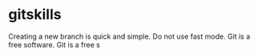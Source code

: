 # gitskills
Creating a new branch is quick and simple.
Do not use fast mode.
Git is a free software.
Git is a free s
